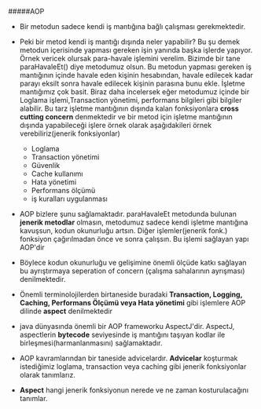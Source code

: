 #####AOP

-   Bir metodun sadece kendi iş mantığına bağlı çalışması gerekmektedir.
-   Peki bir metod kendi iş mantığı dışında neler yapabilir? Bu şu demek metodun içerisinde yapması gereken işin
yanında başka işlerde yapıyor. Örnek vericek olursak para-havale işlemini verelim. Bizimde bir tane
paraHavaleEt() diye metodumuz olsun. Bu metodun yapması gereken iş mantığının içinde havale eden kişinin hesabından,
havale edilecek kadar parayı eksilt sonra havale edilecek kişinin parasına bunu ekle. İşletme mantığımız çok basit.
Biraz daha incelersek eğer metodumuz içinde bir Loglama işlemi,Transaction yönetimi, performans bilgileri gibi bilgiler
alabilir. Bu tarz işletme mantığının dışında kalan fonksiyonlara **cross cutting concern** denmektedir ve bir metod için
işletme mantığının dışında yapabileceği işlere örnek olarak aşağıdakileri örnek verebiliriz(jenerik fonksiyonlar)
    -   Loglama
    -   Transaction yönetimi
    -   Güvenlik
    -   Cache kullanımı
    -   Hata yönetimi
    -   Performans ölçümü
    -   iş kuralları uygulanması
    
-   AOP bizlere şunu sağlamaktadır. paraHavaleEt metodunda bulunan **jenerik metodlar** olmasın, metodumuz sadece kendi
işletme mantığına kavuşsun, kodun okunurluğu artsın. Diğer işlemler(jenerik fonk.) fonksiyon çağırılmadan önce ve sonra çalışsın.
Bu işlemi sağlayan yapı AOP'dir

-   Böylece kodun okunurluğu ve gelişimine önemli ölçüde katkı sağlayan bu ayrıştırmaya seperation of concern
(çalışma sahalarının ayrışması) denilmektedir.

-   Önemli terminolojilerden birtaneside buradaki **Transaction, Logging, Caching, Performans Ölçümü veya Hata yönetimi**
gibi işlemlere AOP dilinde **aspect** denilmektedir

-   java dünyasında önemli bir AOP frameworku AspectJ'dir. AspectJ, aspectlerin **bytecode** seviyesinde iş mantığını taşıyan
kodlar ile birleşmesi(harmanlanmasını) sağlamaktadır.

-   AOP kavramlarından bir taneside advicelardır. **Advicelar** koşturmak istediğimiz loglama, transaction veya caching gibi
jenerik fonksiyonlar olarak tanımlarız.

-   **Aspect** hangi jenerik fonksiyonun nerede ve ne zaman kosturulacağını tanımlar.